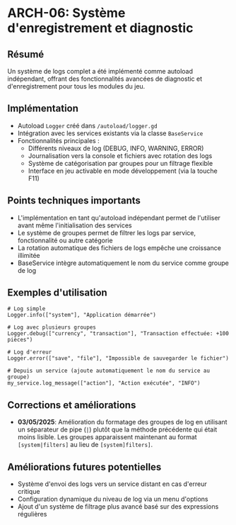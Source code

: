 # ARCH-06: Système d'enregistrement et diagnostic

## Résumé
Un système de logs complet a été implémenté comme autoload indépendant, offrant des fonctionnalités avancées de diagnostic et d'enregistrement pour tous les modules du jeu.

## Implémentation
- Autoload `Logger` créé dans `/autoload/logger.gd`
- Intégration avec les services existants via la classe `BaseService`
- Fonctionnalités principales :
  - Différents niveaux de log (DEBUG, INFO, WARNING, ERROR)
  - Journalisation vers la console et fichiers avec rotation des logs
  - Système de catégorisation par groupes pour un filtrage flexible
  - Interface en jeu activable en mode développement (via la touche F11)

## Points techniques importants
- L'implémentation en tant qu'autoload indépendant permet de l'utiliser avant même l'initialisation des services
- Le système de groupes permet de filtrer les logs par service, fonctionnalité ou autre catégorie
- La rotation automatique des fichiers de logs empêche une croissance illimitée
- BaseService intègre automatiquement le nom du service comme groupe de log

## Exemples d'utilisation
```gdscript
# Log simple
Logger.info(["system"], "Application démarrée")

# Log avec plusieurs groupes
Logger.debug(["currency", "transaction"], "Transaction effectuée: +100 pièces")

# Log d'erreur
Logger.error(["save", "file"], "Impossible de sauvegarder le fichier")

# Depuis un service (ajoute automatiquement le nom du service au groupe)
my_service.log_message(["action"], "Action exécutée", "INFO")
```

## Corrections et améliorations

- **03/05/2025**: Amélioration du formatage des groupes de log en utilisant un séparateur de pipe (`|`) plutôt que la méthode précédente qui était moins lisible. Les groupes apparaissent maintenant au format `[system|filters]` au lieu de `[system]filters]`.

## Améliorations futures potentielles
- Système d'envoi des logs vers un service distant en cas d'erreur critique
- Configuration dynamique du niveau de log via un menu d'options
- Ajout d'un système de filtrage plus avancé basé sur des expressions régulières
